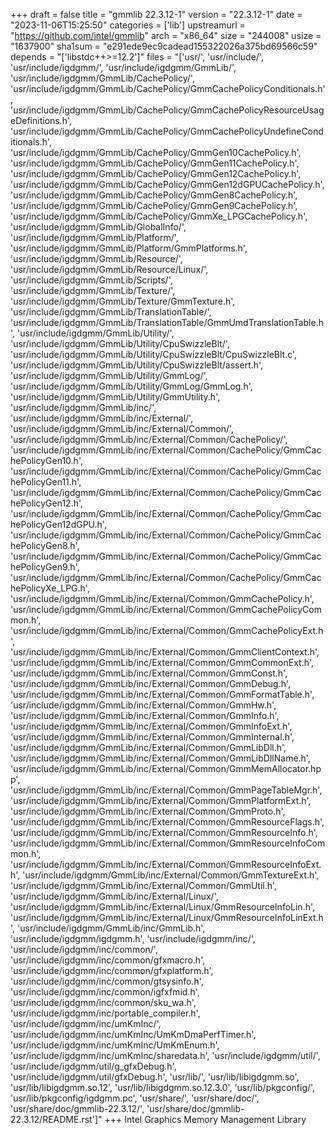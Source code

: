 +++
draft = false
title = "gmmlib 22.3.12-1"
version = "22.3.12-1"
date = "2023-11-06T15:25:50"
categories = ['lib']
upstreamurl = "https://github.com/intel/gmmlib"
arch = "x86_64"
size = "244008"
usize = "1637900"
sha1sum = "e291ede9ec9cadead155322026a375bd69566c59"
depends = "['libstdc++>=12.2']"
files = "['usr/', 'usr/include/', 'usr/include/igdgmm/', 'usr/include/igdgmm/GmmLib/', 'usr/include/igdgmm/GmmLib/CachePolicy/', 'usr/include/igdgmm/GmmLib/CachePolicy/GmmCachePolicyConditionals.h', 'usr/include/igdgmm/GmmLib/CachePolicy/GmmCachePolicyResourceUsageDefinitions.h', 'usr/include/igdgmm/GmmLib/CachePolicy/GmmCachePolicyUndefineConditionals.h', 'usr/include/igdgmm/GmmLib/CachePolicy/GmmGen10CachePolicy.h', 'usr/include/igdgmm/GmmLib/CachePolicy/GmmGen11CachePolicy.h', 'usr/include/igdgmm/GmmLib/CachePolicy/GmmGen12CachePolicy.h', 'usr/include/igdgmm/GmmLib/CachePolicy/GmmGen12dGPUCachePolicy.h', 'usr/include/igdgmm/GmmLib/CachePolicy/GmmGen8CachePolicy.h', 'usr/include/igdgmm/GmmLib/CachePolicy/GmmGen9CachePolicy.h', 'usr/include/igdgmm/GmmLib/CachePolicy/GmmXe_LPGCachePolicy.h', 'usr/include/igdgmm/GmmLib/GlobalInfo/', 'usr/include/igdgmm/GmmLib/Platform/', 'usr/include/igdgmm/GmmLib/Platform/GmmPlatforms.h', 'usr/include/igdgmm/GmmLib/Resource/', 'usr/include/igdgmm/GmmLib/Resource/Linux/', 'usr/include/igdgmm/GmmLib/Scripts/', 'usr/include/igdgmm/GmmLib/Texture/', 'usr/include/igdgmm/GmmLib/Texture/GmmTexture.h', 'usr/include/igdgmm/GmmLib/TranslationTable/', 'usr/include/igdgmm/GmmLib/TranslationTable/GmmUmdTranslationTable.h', 'usr/include/igdgmm/GmmLib/Utility/', 'usr/include/igdgmm/GmmLib/Utility/CpuSwizzleBlt/', 'usr/include/igdgmm/GmmLib/Utility/CpuSwizzleBlt/CpuSwizzleBlt.c', 'usr/include/igdgmm/GmmLib/Utility/CpuSwizzleBlt/assert.h', 'usr/include/igdgmm/GmmLib/Utility/GmmLog/', 'usr/include/igdgmm/GmmLib/Utility/GmmLog/GmmLog.h', 'usr/include/igdgmm/GmmLib/Utility/GmmUtility.h', 'usr/include/igdgmm/GmmLib/inc/', 'usr/include/igdgmm/GmmLib/inc/External/', 'usr/include/igdgmm/GmmLib/inc/External/Common/', 'usr/include/igdgmm/GmmLib/inc/External/Common/CachePolicy/', 'usr/include/igdgmm/GmmLib/inc/External/Common/CachePolicy/GmmCachePolicyGen10.h', 'usr/include/igdgmm/GmmLib/inc/External/Common/CachePolicy/GmmCachePolicyGen11.h', 'usr/include/igdgmm/GmmLib/inc/External/Common/CachePolicy/GmmCachePolicyGen12.h', 'usr/include/igdgmm/GmmLib/inc/External/Common/CachePolicy/GmmCachePolicyGen12dGPU.h', 'usr/include/igdgmm/GmmLib/inc/External/Common/CachePolicy/GmmCachePolicyGen8.h', 'usr/include/igdgmm/GmmLib/inc/External/Common/CachePolicy/GmmCachePolicyGen9.h', 'usr/include/igdgmm/GmmLib/inc/External/Common/CachePolicy/GmmCachePolicyXe_LPG.h', 'usr/include/igdgmm/GmmLib/inc/External/Common/GmmCachePolicy.h', 'usr/include/igdgmm/GmmLib/inc/External/Common/GmmCachePolicyCommon.h', 'usr/include/igdgmm/GmmLib/inc/External/Common/GmmCachePolicyExt.h', 'usr/include/igdgmm/GmmLib/inc/External/Common/GmmClientContext.h', 'usr/include/igdgmm/GmmLib/inc/External/Common/GmmCommonExt.h', 'usr/include/igdgmm/GmmLib/inc/External/Common/GmmConst.h', 'usr/include/igdgmm/GmmLib/inc/External/Common/GmmDebug.h', 'usr/include/igdgmm/GmmLib/inc/External/Common/GmmFormatTable.h', 'usr/include/igdgmm/GmmLib/inc/External/Common/GmmHw.h', 'usr/include/igdgmm/GmmLib/inc/External/Common/GmmInfo.h', 'usr/include/igdgmm/GmmLib/inc/External/Common/GmmInfoExt.h', 'usr/include/igdgmm/GmmLib/inc/External/Common/GmmInternal.h', 'usr/include/igdgmm/GmmLib/inc/External/Common/GmmLibDll.h', 'usr/include/igdgmm/GmmLib/inc/External/Common/GmmLibDllName.h', 'usr/include/igdgmm/GmmLib/inc/External/Common/GmmMemAllocator.hpp', 'usr/include/igdgmm/GmmLib/inc/External/Common/GmmPageTableMgr.h', 'usr/include/igdgmm/GmmLib/inc/External/Common/GmmPlatformExt.h', 'usr/include/igdgmm/GmmLib/inc/External/Common/GmmProto.h', 'usr/include/igdgmm/GmmLib/inc/External/Common/GmmResourceFlags.h', 'usr/include/igdgmm/GmmLib/inc/External/Common/GmmResourceInfo.h', 'usr/include/igdgmm/GmmLib/inc/External/Common/GmmResourceInfoCommon.h', 'usr/include/igdgmm/GmmLib/inc/External/Common/GmmResourceInfoExt.h', 'usr/include/igdgmm/GmmLib/inc/External/Common/GmmTextureExt.h', 'usr/include/igdgmm/GmmLib/inc/External/Common/GmmUtil.h', 'usr/include/igdgmm/GmmLib/inc/External/Linux/', 'usr/include/igdgmm/GmmLib/inc/External/Linux/GmmResourceInfoLin.h', 'usr/include/igdgmm/GmmLib/inc/External/Linux/GmmResourceInfoLinExt.h', 'usr/include/igdgmm/GmmLib/inc/GmmLib.h', 'usr/include/igdgmm/igdgmm.h', 'usr/include/igdgmm/inc/', 'usr/include/igdgmm/inc/common/', 'usr/include/igdgmm/inc/common/gfxmacro.h', 'usr/include/igdgmm/inc/common/gfxplatform.h', 'usr/include/igdgmm/inc/common/gtsysinfo.h', 'usr/include/igdgmm/inc/common/igfxfmid.h', 'usr/include/igdgmm/inc/common/sku_wa.h', 'usr/include/igdgmm/inc/portable_compiler.h', 'usr/include/igdgmm/inc/umKmInc/', 'usr/include/igdgmm/inc/umKmInc/UmKmDmaPerfTimer.h', 'usr/include/igdgmm/inc/umKmInc/UmKmEnum.h', 'usr/include/igdgmm/inc/umKmInc/sharedata.h', 'usr/include/igdgmm/util/', 'usr/include/igdgmm/util/g_gfxDebug.h', 'usr/include/igdgmm/util/gfxDebug.h', 'usr/lib/', 'usr/lib/libigdgmm.so', 'usr/lib/libigdgmm.so.12', 'usr/lib/libigdgmm.so.12.3.0', 'usr/lib/pkgconfig/', 'usr/lib/pkgconfig/igdgmm.pc', 'usr/share/', 'usr/share/doc/', 'usr/share/doc/gmmlib-22.3.12/', 'usr/share/doc/gmmlib-22.3.12/README.rst']"
+++
Intel Graphics Memory Management Library